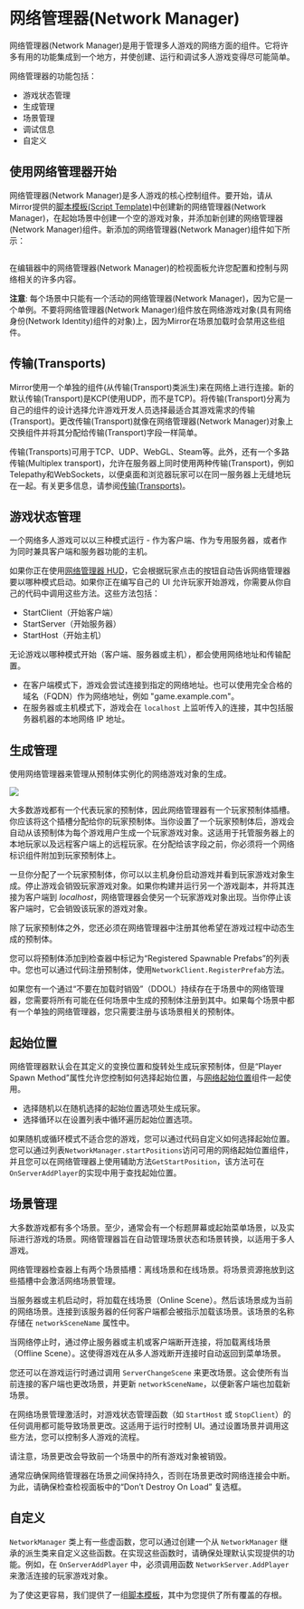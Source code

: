 # 网络管理器(Network Manager)

网络管理器(Network Manager)是用于管理多人游戏的网络方面的组件。它将许多有用的功能集成到一个地方，并使创建、运行和调试多人游戏变得尽可能简单。

网络管理器的功能包括：

- 游戏状态管理
- 生成管理
- 场景管理
- 调试信息
- 自定义

## 使用网络管理器开始 <a href="#getting-started-with-the-network-manager" id="getting-started-with-the-network-manager"></a>

网络管理器(Network Manager)是多人游戏的核心控制组件。要开始，请从Mirror提供的[脚本模板(Script Template)](../general/script-templates.md)中创建新的网络管理器(Network Manager)，在起始场景中创建一个空的游戏对象，并添加新创建的网络管理器(Network Manager)组件。新添加的网络管理器(Network Manager)组件如下所示：

<figure><img src="../../.gitbook/assets/image (64).png" alt=""><figcaption></figcaption></figure>

在编辑器中的网络管理器(Network Manager)的检视面板允许您配置和控制与网络相关的许多内容。

**注意**: 每个场景中只能有一个活动的网络管理器(Network Manager)，因为它是一个单例。不要将网络管理器(Network Manager)组件放在网络游戏对象(具有网络身份(Network Identity)组件的对象)上，因为Mirror在场景加载时会禁用这些组件。

## 传输(Transports) <a href="#transports" id="transports"></a>

Mirror使用一个单独的组件(从传输(Transport)类派生)来在网络上进行连接。新的默认传输(Transport)是KCP(使用UDP，而不是TCP)。将传输(Transport)分离为自己的组件的设计选择允许游戏开发人员选择最适合其游戏需求的传输(Transport)。更改传输(Transport)就像在网络管理器(Network Manager)对象上交换组件并将其分配给传输(Transport)字段一样简单。

传输(Transports)可用于TCP、UDP、WebGL、Steam等。此外，还有一个多路传输(Multiplex transport)，允许在服务器上同时使用两种传输(Transport)，例如Telepathy和WebSockets，以便桌面和浏览器玩家可以在同一服务器上无缝地玩在一起。有关更多信息，请参阅[传输(Transports)](../transports/)。

## 游戏状态管理 <a href="#game-state-management" id="game-state-management"></a>

一个网络多人游戏可以以三种模式运行 - 作为客户端、作为专用服务器，或者作为同时兼具客户端和服务器功能的主机。

如果你正在使用[网络管理器 HUD](network-manager-hud.md)，它会根据玩家点击的按钮自动告诉网络管理器要以哪种模式启动。如果你正在编写自己的 UI 允许玩家开始游戏，你需要从你自己的代码中调用这些方法。这些方法包括：

* StartClient（开始客户端）
* StartServer（开始服务器）
* StartHost（开始主机）

无论游戏以哪种模式开始（客户端、服务器或主机），都会使用网络地址和传输配置。

* 在客户端模式下，游戏会尝试连接到指定的网络地址。也可以使用完全合格的域名（FQDN）作为网络地址，例如 "game.example.com"。
* 在服务器或主机模式下，游戏会在 `localhost` 上监听传入的连接，其中包括服务器机器的本地网络 IP 地址。

## 生成管理 <a href="#spawn-management" id="spawn-management"></a>

使用网络管理器来管理从预制体实例化的网络游戏对象的生成。

![](<../../.gitbook/assets/image (119).png>)

大多数游戏都有一个代表玩家的预制体，因此网络管理器有一个玩家预制体插槽。你应该将这个插槽分配给你的玩家预制体。当你设置了一个玩家预制体后，游戏会自动从该预制体为每个游戏用户生成一个玩家游戏对象。这适用于托管服务器上的本地玩家以及远程客户端上的远程玩家。在分配给该字段之前，你必须将一个网络标识组件附加到玩家预制体上。

一旦你分配了一个玩家预制体，你可以以主机身份启动游戏并看到玩家游戏对象生成。停止游戏会销毁玩家游戏对象。如果你构建并运行另一个游戏副本，并将其连接为客户端到 _localhost_，网络管理器会使另一个玩家游戏对象出现。当你停止该客户端时，它会销毁该玩家的游戏对象。

除了玩家预制体之外，您还必须在网络管理器中注册其他希望在游戏过程中动态生成的预制体。

您可以将预制体添加到检查器中标记为“Registered Spawnable Prefabs”的列表中。您也可以通过代码注册预制体，使用`NetworkClient.RegisterPrefab`方法。

如果您有一个通过“不要在加载时销毁”（DDOL）持续存在于场景中的网络管理器，您需要将所有可能在任何场景中生成的预制体注册到其中。如果每个场景中都有一个单独的网络管理器，您只需要注册与该场景相关的预制体。

## 起始位置 <a href="#start-positions" id="start-positions"></a>

网络管理器默认会在其定义的变换位置和旋转处生成玩家预制体，但是“Player Spawn Method”属性允许您控制如何选择起始位置，与[网络起始位置](network-start-position.md)组件一起使用。

* 选择随机以在随机选择的起始位置选项处生成玩家。
* 选择循环以在设置列表中循环遍历起始位置选项。

如果随机或循环模式不适合您的游戏，您可以通过代码自定义如何选择起始位置。您可以通过列表`NetworkManager.startPositions`访问可用的网络起始位置组件，并且您可以在网络管理器上使用辅助方法`GetStartPosition`，该方法可在`OnServerAddPlayer`的实现中用于查找起始位置。

## 场景管理 <a href="#scene-management" id="scene-management"></a>

大多数游戏都有多个场景。至少，通常会有一个标题屏幕或起始菜单场景，以及实际进行游戏的场景。网络管理器旨在自动管理场景状态和场景转换，以适用于多人游戏。

网络管理器检查器上有两个场景插槽：离线场景和在线场景。将场景资源拖放到这些插槽中会激活网络场景管理。

当服务器或主机启动时，将加载在线场景（Online Scene）。然后该场景成为当前的网络场景。连接到该服务器的任何客户端都会被指示加载该场景。该场景的名称存储在 `networkSceneName` 属性中。

当网络停止时，通过停止服务器或主机或客户端断开连接，将加载离线场景（Offline Scene）。这使得游戏在从多人游戏断开连接时自动返回到菜单场景。

您还可以在游戏运行时通过调用 `ServerChangeScene` 来更改场景。这会使所有当前连接的客户端也更改场景，并更新 `networkSceneName`，以便新客户端也加载新场景。

在网络场景管理激活时，对游戏状态管理函数（如 `StartHost` 或 `StopClient`）的任何调用都可能导致场景更改。这适用于运行时控制 UI。通过设置场景并调用这些方法，您可以控制多人游戏的流程。

请注意，场景更改会导致前一个场景中的所有游戏对象被销毁。

通常应确保网络管理器在场景之间保持持久，否则在场景更改时网络连接会中断。为此，请确保检查检视面板中的“Don’t Destroy On Load” 复选框。

## 自定义 <a href="#customization" id="customization"></a>

`NetworkManager` 类上有一些虚函数，您可以通过创建一个从 `NetworkManager` 继承的派生类来自定义这些函数。在实现这些函数时，请确保处理默认实现提供的功能。例如，在 `OnServerAddPlayer` 中，必须调用函数 `NetworkServer.AddPlayer` 来激活连接的玩家游戏对象。

为了使这更容易，我们提供了一组[脚本模板](../general/script-templates.md)，其中为您提供了所有覆盖的存根。
